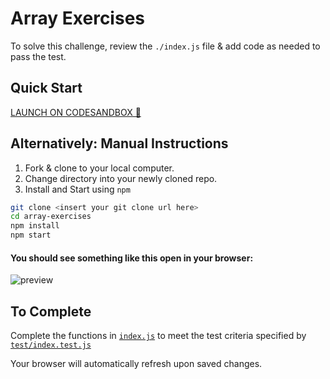 # Array Exercises

To solve this challenge, review the `./index.js` file & add code as needed to pass the test.

## Quick Start

[LAUNCH ON CODESANDBOX 🚀](https://codesandbox.io/s/github/LambdaSchool/array-exercises)

## Alternatively: Manual Instructions

1. Fork & clone to your local computer.
1. Change directory into your newly cloned repo.
1. Install and Start using `npm`

```sh
git clone <insert your git clone url here>
cd array-exercises
npm install
npm start
```

#### You should see something like this open in your browser:

![preview](https://user-images.githubusercontent.com/397632/58229001-a9d65480-7ced-11e9-9240-ef95a8979789.png)

## To Complete

Complete the functions in [`index.js`](./index.js) to meet the test criteria specified by [`test/index.test.js`](./test/index.test.js)

Your browser will automatically refresh upon saved changes.
